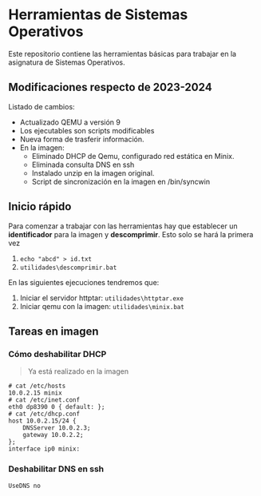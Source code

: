 # Herramientas de Sistemas Operativos

Este repositorio contiene las herramientas básicas para trabajar en la asignatura de Sistemas Operativos.

## Modificaciones respecto de 2023-2024

Listado de cambios:

- Actualizado QEMU a versión 9
- Los ejecutables son scripts modificables
- Nueva forma de trasferir información.
- En la imagen:
    - Eliminado DHCP de Qemu, configurado red estática en Minix.
    - Eliminada consulta DNS en ssh
    - Instalado unzip en la imagen original.
    - Script de sincronización en la imagen en /bin/syncwin

## Inicio rápido

Para comenzar a trabajar con las herramientas hay que establecer un **identificador** para la imagen y **descomprimir**. Esto solo se hará la primera vez

1. ```echo "abcd" > id.txt```
2. ```utilidades\descomprimir.bat```

En las siguientes ejecuciones tendremos que:

1. Iniciar el servidor httptar: ```utilidades\httptar.exe```
2. Iniciar qemu con la imagen: ```utilidades\minix.bat```



## Tareas en imagen

### Cómo deshabilitar DHCP

> Ya está realizado en la imagen

```
# cat /etc/hosts
10.0.2.15 minix
# cat /etc/inet.conf
eth0 dp8390 0 { default: };
# cat /etc/dhcp.conf
host 10.0.2.15/24 {
    DNSServer 10.0.2.3;
    gateway 10.0.2.2;
};
interface ip0 minix:
```

### Deshabilitar DNS en ssh

```
UseDNS no
```